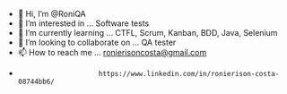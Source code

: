 - 👋 Hi, I’m @RoniQA
- 👀 I’m interested in ... Software tests
- 🌱 I’m currently learning ... CTFL, Scrum, Kanban, BDD, Java, Selenium
- 💞️ I’m looking to collaborate on ... QA tester
- 📫 How to reach me ... ronierisoncosta@gmail.com
-                         https://www.linkedin.com/in/ronierison-costa-08744bb6/

<!---
RoniQA/RoniQA is a ✨ special ✨ repository because its `README.md` (this file) appears on your GitHub profile.
You can click the Preview link to take a look at your changes.
--->
